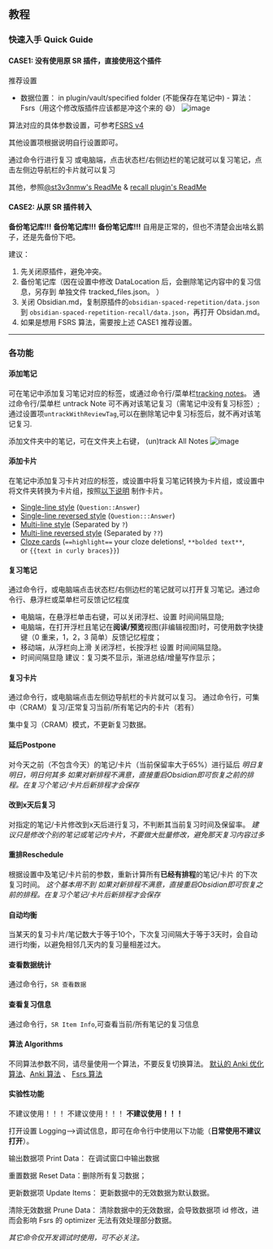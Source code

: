 ## 教程

### 快速入手 Quick Guide

#### CASE1: 没有使用原 SR 插件，直接使用这个插件

推荐设置

-   数据位置： in plugin/vault/specified folder (不能保存在笔记中) - 算法： Fsrs（用这个修改版插件应该都是冲这个来的 😄️）
    ![image](https://github.com/open-spaced-repetition/obsidian-spaced-repetition-recall/assets/9208450/a22d23df-5d11-4b19-9007-e1530e2808be)

算法对应的具体参数设置，可参考[FSRS v4](https://github.com/open-spaced-repetition/fsrs4anki/wiki/The-Algorithm#fsrs-v4)

其他设置项根据说明自行设置即可。

通过命令行进行复习
或电脑端，点击状态栏/右侧边栏的笔记就可以复习笔记，点击左侧边导航栏的卡片就可以复习

其他，参照[@st3v3nmw's ReadMe](https://github.com/st3v3nmw/obsidian-spaced-repetition#readme) & [recall plugin's ReadMe](https://github.com/martin-jw/obsidian-recall)

#### CASE2: 从原 SR 插件转入

**备份笔记库!!!**
**备份笔记库!!!**
**备份笔记库!!!**
自用是正常的，但也不清楚会出啥幺鹅子，还是先备份下吧。

建议：

1. 先关闭原插件，避免冲突。
2. 备份笔记库（因在设置中修改 DataLocation 后，会删除笔记内容中的复习信息，另存到 单独文件 tracked_files.json。 ）
3. 关闭 Obsidian.md，复制原插件的`obsidian-spaced-repetition/data.json` 到 `obsidian-spaced-repetition-recall/data.json`，再打开 Obsidan.md。
4. 如果是想用 FSRS 算法，需要按上述 CASE1 推荐设置。

---

### 各功能

#### 添加笔记

可在笔记中添加复习笔记对应的标签，或通过命令行/菜单栏[tracking notes](https://github.com/martin-jw/obsidian-recall#tracking-notes)。
通过命令行/菜单栏 untrack Note 可不再对该笔记复习（需笔记中没有复习标签）;通过设置项`untrackWithReviewTag`,可以在删除笔记中复习标签后，就不再对该笔记复习.

添加文件夹中的笔记，可在文件夹上右键， (un)track All Notes
![image](https://github.com/open-spaced-repetition/obsidian-spaced-repetition-recall/assets/9208450/163f397c-cc8f-49a6-ab6f-cb929cf91d2d)

#### 添加卡片

在笔记中添加复习卡片对应的标签，或设置中将复习笔记转换为卡片组，或设置中将文件夹转换为卡片组，按照[以下说明](https://github.com/st3v3nmw/obsidian-spaced-repetition#features) 制作卡片。

-   [Single-line style](https://www.stephenmwangi.com/obsidian-spaced-repetition/flashcards/#single-line-basic-remnote-style) (`Question::Answer`)
-   [Single-line reversed style](https://www.stephenmwangi.com/obsidian-spaced-repetition/flashcards/#single-line-reversed) (`Question:::Answer`)
-   [Multi-line style](https://www.stephenmwangi.com/obsidian-spaced-repetition/flashcards/#multi-line-basic) (Separated by `?`)
-   [Multi-line reversed style](https://www.stephenmwangi.com/obsidian-spaced-repetition/flashcards/#multi-line-reversed) (Separated by `??`)
-   [Cloze cards](https://www.stephenmwangi.com/obsidian-spaced-repetition/flashcards/#cloze-cards) (`==highlight==` your cloze deletions!, `**bolded text**`, or `{{text in curly braces}}`)

#### 复习笔记

通过命令行，或电脑端点击状态栏/右侧边栏的笔记就可以打开复习笔记。通过命令行、悬浮栏或菜单栏可反馈记忆程度

-   电脑端，在悬浮栏单击右键，可以关闭浮栏、设置 时间间隔显隐;
-   电脑端，在打开浮栏且笔记在**阅读/预览**视图(非编辑视图)时，可使用数字快捷键（0 重来，1，2，3 简单）反馈记忆程度；
-   移动端，从浮栏向上滑 关闭浮栏，长按浮栏 设置 时间间隔显隐。
-   时间间隔显隐 建议：复习类不显示，渐进总结/增量写作显示；

#### 复习卡片

通过命令行，或电脑端点击左侧边导航栏的卡片就可以复习。
通过命令行，可集中（CRAM）复习/正常复习当前/所有笔记内的卡片（若有）

集中复习（CRAM）模式，不更新复习数据。

#### 延后Postpone

对今天之前（不包含今天）的笔记/卡片（当前保留率大于65%）进行延后
_明日复明日，明日何其多_
_如果对新排程不满意，直接重启Obsidian即可恢复之前的排程。在复习个笔记/卡片后新排程才会保存_

#### 改到x天后复习

对指定的笔记/卡片修改到x天后进行复习，不判断其当前复习时间及保留率。
_建议只是修改个别的笔记或笔记内卡片，不要做大批量修改，避免那天复习内容过多_

#### 重排Reschedule

根据设置中及笔记/卡片前的参数，重新计算所有**已经有排程**的笔记/卡片 的下次复习时间。
_这个基本用不到_
_如果对新排程不满意，直接重启Obsidian即可恢复之前的排程。在复习个笔记/卡片后新排程才会保存_

#### 自动均衡
当某天的复习卡片/笔记数大于等于10个，下次复习间隔大于等于3天时，会自动进行均衡，以避免相邻几天内的复习量相差过大。


#### 查看数据统计

通过命令行，`SR 查看数据`

#### 查看复习信息

通过命令行，`SR Item Info`,可查看当前/所有笔记的复习信息

#### 算法 Algorithms

不同算法参数不同，请尽量使用一个算法，不要反复切换算法。
[默认的 Anki 优化算法](./en/algorithms.md)、[Anki 算法](https://github.com/martin-jw/obsidian-recall#currently-available-algorithms) 、
[Fsrs 算法](https://github.com/open-spaced-repetition/fsrs.js)

#### 实验性功能

不建议使用！！！
不建议使用！！！
**不建议使用！！！**

打开设置 Logging-->调试信息，即可在命令行中使用以下功能（**日常使用不建议打开**）。

输出数据项 Print Data： 在调试窗口中输出数据

重置数据 Reset Data：删除所有复习数据；

更新数据项 Update Items： 更新数据中的无效数据为默认数据。

清除无效数据 Prune Data： 清除数据中的无效数据，会导致数据项 id 修改，进而会影响 Fsrs 的 optimizer 无法有效处理部分数据。

_其它命令仅开发调试时使用，可不必关注。_
